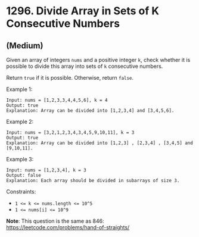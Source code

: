 # 1296. Divide Array in Sets of K Consecutive Numbers
## (Medium)

Given an array of integers `nums` and a positive integer `k`, check whether it is possible to divide this array into sets of `k` consecutive numbers.

Return `true` if it is possible. Otherwise, return `false`.

 
Example 1:

```
Input: nums = [1,2,3,3,4,4,5,6], k = 4
Output: true
Explanation: Array can be divided into [1,2,3,4] and [3,4,5,6].
```

Example 2:

```
Input: nums = [3,2,1,2,3,4,3,4,5,9,10,11], k = 3
Output: true
Explanation: Array can be divided into [1,2,3] , [2,3,4] , [3,4,5] and [9,10,11].
```

Example 3:

```
Input: nums = [1,2,3,4], k = 3
Output: false
Explanation: Each array should be divided in subarrays of size 3.
```

Constraints:

- `1 <= k <= nums.length <= 10^5`
- `1 <= nums[i] <= 10^9`
 

**Note**: This question is the same as 846: https://leetcode.com/problems/hand-of-straights/